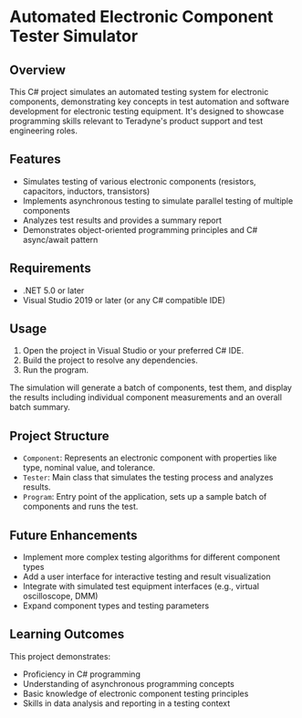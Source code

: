 # Automated Electronic Component Tester Simulator

## Overview
This C# project simulates an automated testing system for electronic components, demonstrating key concepts in test automation and software development for electronic testing equipment. It's designed to showcase programming skills relevant to Teradyne's product support and test engineering roles.

## Features
- Simulates testing of various electronic components (resistors, capacitors, inductors, transistors)
- Implements asynchronous testing to simulate parallel testing of multiple components
- Analyzes test results and provides a summary report
- Demonstrates object-oriented programming principles and C# async/await pattern

## Requirements
- .NET 5.0 or later
- Visual Studio 2019 or later (or any C# compatible IDE)

## Usage
1. Open the project in Visual Studio or your preferred C# IDE.
2. Build the project to resolve any dependencies.
3. Run the program.

The simulation will generate a batch of components, test them, and display the results including individual component measurements and an overall batch summary.

## Project Structure
- `Component`: Represents an electronic component with properties like type, nominal value, and tolerance.
- `Tester`: Main class that simulates the testing process and analyzes results.
- `Program`: Entry point of the application, sets up a sample batch of components and runs the test.

## Future Enhancements
- Implement more complex testing algorithms for different component types
- Add a user interface for interactive testing and result visualization
- Integrate with simulated test equipment interfaces (e.g., virtual oscilloscope, DMM)
- Expand component types and testing parameters

## Learning Outcomes
This project demonstrates:
- Proficiency in C# programming
- Understanding of asynchronous programming concepts
- Basic knowledge of electronic component testing principles
- Skills in data analysis and reporting in a testing context

